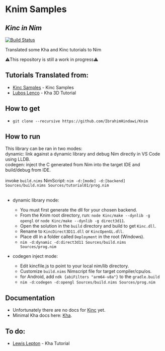 # Knim Samples
## _Kinc in Nim_

[![Build Status](https://travis-ci.org/joemccann/dillinger.svg?branch=master)](https://travis-ci.org/joemccann/dillinger)

Translated some Kha and Kinc tutorials to Nim

⚠️This repository is still a work in progress⚠️

## Tutorials Translated from:
- [Kinc Samples](https://github.com/Kinc-Samples) - Kinc Samples
- [Lubos Lenco](https://github.com/luboslenco/kha3d_examples/wiki) - Kha 3D Tutorial

## How to get

- ```git clone --recursive https://github.com/IbrahimHindawi/Knim```

## How to run

This library can be ran in two modes:<br>
dynamic: link against a dynamic library and debug Nim directly in VS Code using LLDB.<br>
codegen: inject the C generated from Nim into the target IDE and build/debug from IDE.<br><br>
invoke ```build.nims``` NimScript: ```nim -d:[mode] -d:[backend] Sources/build.nims Sources/tutorial01/prog.nim```<br><br>
- dynamic library mode:
    - You must first generate the dll for your chosen backend.
    - From the Knim root directory, run: ```node Kinc/make --dynlib -g opengl``` or ```node Kinc/make --dynlib -g direct3d11```.
    - Open the solution in the ```build``` directory and build to get ```Kinc.dll```.
    - Rename to ```KincDirect3D11.dll``` or ```KincOpenGL.dll```.
    - Place dll in a folder called ```Deployment``` in the root (Windows).
    - ```nim -d:dynamic -d:direct3d11 Sources/build.nims Sources/prog.nim```

- codegen inject mode:
    - Edit kincfile.js to point to your local nim/lib directory.
    - Customize ```build.nims``` Nimscript file for target compiler/cpu/os.
    - for Android, add ```ndk {abiFilters "arm64-v8a"}``` to the ```gradle.build```
    - ```nim -d:codegen -d:opengl Sources/build.nims Sources/prog.nim```

## Documentation

- Unfortunately there are no docs for [Kinc](https://github.com/Kode/Kinc) yet.
- Minimal Kha docs here: [Kha](http://kha.tech/).

## To do:

- [Lewis Lepton](https://www.youtube.com/playlist?list=PL4neAtv21WOmmR5mKb7TQvEQHpMh1h0po) - Kha Tutorial
